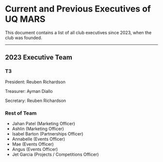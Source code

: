 # Current and Previous Executives of UQ MARS

This document contains a list of all club executives since 2023,
when the club was founded. 

---

## 2023 Executive Team

### T3

President: Reuben Richardson

Treasurer: Ayman Diallo

Secretary: Reuben Richardson

### Rest of Team

* Jahan Patel (Marketing Officer)
* Ashlin (Marketing Officer)
* Isabel Barton (Partnerships Officer)
* Annabelle (Events Officer)
* Mae (Events Officer)
* Angus (Events Officer)
* Jet Garcia (Projects / Competitions Officer)

